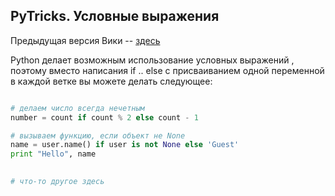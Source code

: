 ## PyTricks. Условные выражения 

Предыдущая версия Вики -- [здесь](https://github.com/Nejel/coursera-python-specialization-repository/wiki)


Python делает возможным использование условных выражений , поэтому вместо написания if .. else с присваиванием одной переменной в каждой ветке вы можете делать следующее:

```python

# делаем число всегда нечетным 
number = count if count % 2 else count - 1

# вызываем функцию, если объект не None 
name = user.name() if user is not None else 'Guest'
print "Hello", name
	

# что-то другое здесь
	

```